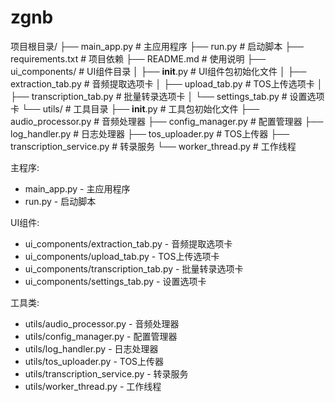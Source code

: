 # zgnb

项目根目录/
├── main_app.py              # 主应用程序
├── run.py                   # 启动脚本
├── requirements.txt         # 项目依赖
├── README.md                # 使用说明
├── ui_components/           # UI组件目录
│   ├── __init__.py          # UI组件包初始化文件
│   ├── extraction_tab.py    # 音频提取选项卡
│   ├── upload_tab.py        # TOS上传选项卡
│   ├── transcription_tab.py # 批量转录选项卡
│   └── settings_tab.py      # 设置选项卡
└── utils/                   # 工具目录
    ├── __init__.py          # 工具包初始化文件
    ├── audio_processor.py   # 音频处理器
    ├── config_manager.py    # 配置管理器
    ├── log_handler.py       # 日志处理器
    ├── tos_uploader.py      # TOS上传器
    ├── transcription_service.py # 转录服务
    └── worker_thread.py     # 工作线程



主程序:
- main_app.py - 主应用程序
- run.py - 启动脚本

UI组件:
- ui_components/extraction_tab.py - 音频提取选项卡
- ui_components/upload_tab.py - TOS上传选项卡
- ui_components/transcription_tab.py - 批量转录选项卡
- ui_components/settings_tab.py - 设置选项卡

工具类:
- utils/audio_processor.py - 音频处理器
- utils/config_manager.py - 配置管理器
- utils/log_handler.py - 日志处理器
- utils/tos_uploader.py - TOS上传器
- utils/transcription_service.py - 转录服务
- utils/worker_thread.py - 工作线程
